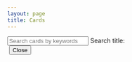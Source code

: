 ```yaml
---
layout: page
title: Cards
---
```



<div id="app">
  <div class="search-wrapper">
    <input type="text" v-model="search" placeholder="Search cards by keywords"/>
        <label>Search title:</label>
  </div>
  <div class="card-wrapper">
    <div class="card" v-for="post in filteredList" @click="zoomIn(post)">
      <img v-bind:src="post.img"/>
    </div>
  </div>
  <div class="overlay" v-if="zoomedPost" @click.self="zoomOut()">
    <div class="zoomedCard">
      <img v-bind:src="zoomedPost.img"/>
      <button class="closeButton" @click="zoomOut()">Close</button>
    </div>
  </div>
</div>



